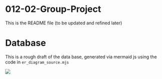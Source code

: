 # 012-02-Group-Project

This is the README file (to be updated and refined later)


# Database
This is a rough draft of the data base, generated via mermaid js using the code in `er_diagram_source.mjs`

[![](https://mermaid.ink/img/pako:eNqtVMFugzAM_ZUopyFRae3WHjhvx512m5CQR9w2KiQoJK2qwr8vBGgZTWknLSeEn-3nlxefaCoZ0oiieuOwUZDHgtijsNRgFAhNTu2f5nChcYNqEE04I8WOxLRExSELiZCaCJNlMb2k7UGlW1BPi-UqIAJyvA4t54uA8Bw2mBiVXXeUB4GqabbetcE6Fh1T0FxsvCxd5CGG_sHWTdoU3JQ9qRtAhqkdKuupCJN_o7qefv68eA1s8z3Hw3i8CyMtk4lh_8b8oo0Xem7fTOhr10_-8N2_2PtlvCwyOCZ-C6ysBE3ZJnqD_S8jFVCWB6nYPfrTujWI4D8Vc071dWotPLSMJ9GRnXx7g5dwj_F9S3hsRupqNqtOfuNFNpFOGNPlVp1WA7CzUVd4dCcj1APFWoW7ah7VxtCRpn1ZH97xrFqAy3UxGtIcVQ6c2UXpriSmeovWxDSynwzUrilQW5wpGGh8Z1xLRaM1ZCWGFIyWn0eR0kgrgz2o27dnFLqkj3Ydu60c0gLEl5R5m1j_AE083AU?type=png)](https://mermaid.live/edit#pako:eNqtVMFugzAM_ZUopyFRae3WHjhvx512m5CQR9w2KiQoJK2qwr8vBGgZTWknLSeEn-3nlxefaCoZ0oiieuOwUZDHgtijsNRgFAhNTu2f5nChcYNqEE04I8WOxLRExSELiZCaCJNlMb2k7UGlW1BPi-UqIAJyvA4t54uA8Bw2mBiVXXeUB4GqabbetcE6Fh1T0FxsvCxd5CGG_sHWTdoU3JQ9qRtAhqkdKuupCJN_o7qefv68eA1s8z3Hw3i8CyMtk4lh_8b8oo0Xem7fTOhr10_-8N2_2PtlvCwyOCZ-C6ysBE3ZJnqD_S8jFVCWB6nYPfrTujWI4D8Vc071dWotPLSMJ9GRnXx7g5dwj_F9S3hsRupqNqtOfuNFNpFOGNPlVp1WA7CzUVd4dCcj1APFWoW7ah7VxtCRpn1ZH97xrFqAy3UxGtIcVQ6c2UXpriSmeovWxDSynwzUrilQW5wpGGh8Z1xLRaM1ZCWGFIyWn0eR0kgrgz2o27dnFLqkj3Ydu60c0gLEl5R5m1j_AE083AU)
